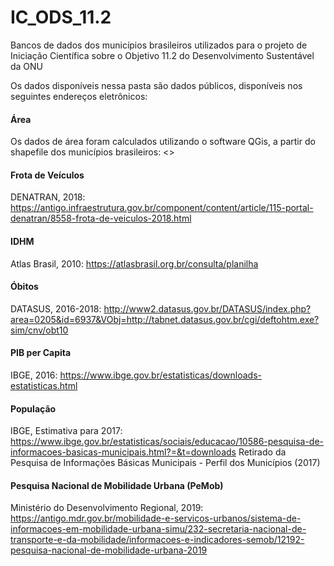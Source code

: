 # IC_ODS_11.2
Bancos de dados dos municípios brasileiros utilizados para o projeto de Iniciação Científica sobre o Objetivo 11.2 do Desenvolvimento Sustentável da ONU

  Os dados disponíveis nessa pasta são dados públicos, disponíveis nos seguintes endereços eletrônicos:

#### Área
Os dados de área foram calculados utilizando o software QGis, a partir do shapefile dos municípios brasileiros:
<>

#### Frota de Veículos
DENATRAN, 2018: <https://antigo.infraestrutura.gov.br/component/content/article/115-portal-denatran/8558-frota-de-veiculos-2018.html>

#### IDHM
Atlas Brasil, 2010: <https://atlasbrasil.org.br/consulta/planilha>

#### Óbitos
DATASUS, 2016-2018: <http://www2.datasus.gov.br/DATASUS/index.php?area=0205&id=6937&VObj=http://tabnet.datasus.gov.br/cgi/deftohtm.exe?sim/cnv/obt10>

#### PIB per Capita
IBGE, 2016: <https://www.ibge.gov.br/estatisticas/downloads-estatisticas.html>

#### População
IBGE, Estimativa para 2017: <https://www.ibge.gov.br/estatisticas/sociais/educacao/10586-pesquisa-de-informacoes-basicas-municipais.html?=&t=downloads>
Retirado da Pesquisa de Informações Básicas Municipais - Perfil dos Municípios (2017)

#### Pesquisa Nacional de Mobilidade Urbana (PeMob)
Ministério do Desenvolvimento Regional, 2019: <https://antigo.mdr.gov.br/mobilidade-e-servicos-urbanos/sistema-de-informacoes-em-mobilidade-urbana-simu/232-secretaria-nacional-de-transporte-e-da-mobilidade/informacoes-e-indicadores-semob/12192-pesquisa-nacional-de-mobilidade-urbana-2019>
